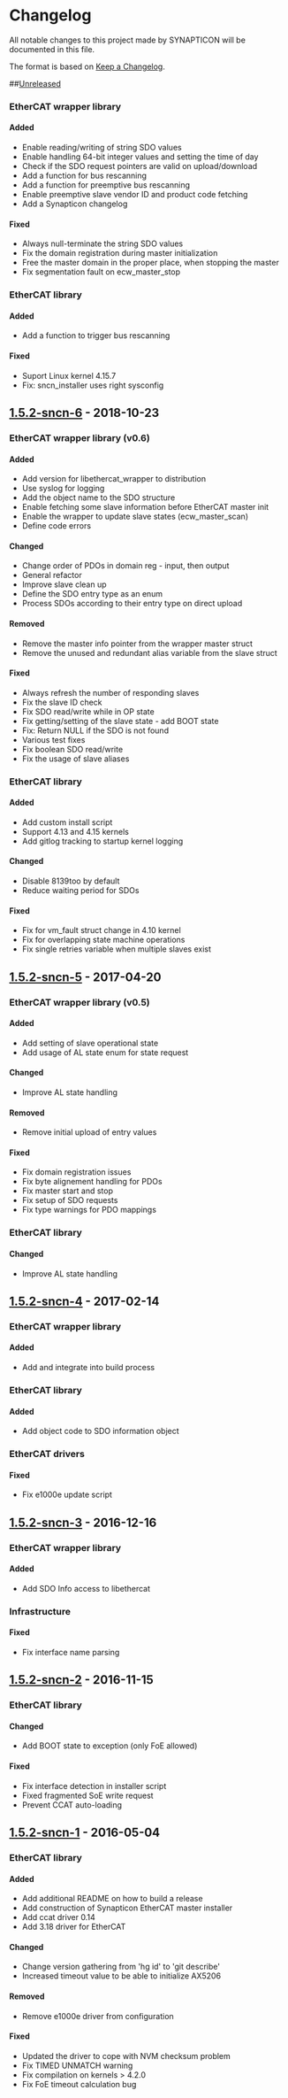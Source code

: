 # Changelog
All notable changes to this project made by SYNAPTICON will be documented in this file.

The format is based on [Keep a Changelog](http://keepachangelog.com/en/1.0.0/).

##[Unreleased]
### EtherCAT wrapper library
#### Added
- Enable reading/writing of string SDO values
- Enable handling 64-bit integer values and setting the time of day
- Check if the SDO request pointers are valid on upload/download
- Add a function for bus rescanning
- Add a function for preemptive bus rescanning
- Enable preemptive slave vendor ID and product code fetching
- Add a Synapticon changelog

#### Fixed
- Always null-terminate the string SDO values
- Fix the domain registration during master initialization
- Free the master domain in the proper place, when stopping the master
- Fix segmentation fault on ecw_master_stop

### EtherCAT library
#### Added
- Add a function to trigger bus rescanning

#### Fixed
- Suport Linux kernel 4.15.7
- Fix: sncn_installer uses right sysconfig

## [1.5.2-sncn-6] - 2018-10-23
### EtherCAT wrapper library (v0.6)
#### Added
- Add version for libethercat_wrapper to distribution
- Use syslog for logging
- Add the object name to the SDO structure
- Enable fetching some slave information before EtherCAT master init
- Enable the wrapper to update slave states (ecw_master_scan)
- Define code errors

#### Changed
- Change order of PDOs in domain reg - input, then output
- General refactor
- Improve slave clean up
- Define the SDO entry type as an enum
- Process SDOs according to their entry type on direct upload

#### Removed
- Remove the master info pointer from the wrapper master struct
- Remove the unused and redundant alias variable from the slave struct

#### Fixed
- Always refresh the number of responding slaves
- Fix the slave ID check
- Fix SDO read/write while in OP state
- Fix getting/setting of the slave state - add BOOT state
- Fix: Return NULL if the SDO is not found
- Various test fixes
- Fix boolean SDO read/write
- Fix the usage of slave aliases

### EtherCAT library
#### Added
- Add custom install script
- Support 4.13 and 4.15 kernels
- Add gitlog tracking to startup kernel logging

#### Changed
- Disable 8139too by default
- Reduce waiting period for SDOs

#### Fixed
- Fix for vm_fault struct change in 4.10 kernel
- Fix for overlapping state machine operations
- Fix single retries variable when multiple slaves exist

## [1.5.2-sncn-5] - 2017-04-20
### EtherCAT wrapper library (v0.5)
#### Added
- Add setting of slave operational state
- Add usage of AL state enum for state request

#### Changed
- Improve AL state handling

#### Removed
- Remove initial upload of entry values

#### Fixed
- Fix domain registration issues
- Fix byte alignement handling for PDOs
- Fix master start and stop
- Fix setup of SDO requests
- Fix type warnings for PDO mappings

### EtherCAT library
#### Changed
- Improve AL state handling

## [1.5.2-sncn-4] - 2017-02-14
### EtherCAT wrapper library
#### Added
- Add and integrate into build process

### EtherCAT library
#### Added
- Add object code to SDO information object

### EtherCAT drivers
#### Fixed
- Fix e1000e update script

## [1.5.2-sncn-3] - 2016-12-16
### EtherCAT wrapper library
#### Added
- Add SDO Info access to libethercat

### Infrastructure
#### Fixed
- Fix interface name parsing

## [1.5.2-sncn-2] - 2016-11-15
### EtherCAT library
#### Changed
- Add BOOT state to exception (only FoE allowed)

#### Fixed
- Fix interface detection in installer script
- Fixed fragmented SoE write request
- Prevent CCAT auto-loading

## [1.5.2-sncn-1] - 2016-05-04
### EtherCAT library
#### Added
- Add additional README on how to build a release
- Add construction of Synapticon EtherCAT master installer
- Add ccat driver 0.14
- Add 3.18 driver for EtherCAT

#### Changed
- Change version gathering from 'hg id' to 'git describe'
- Increased timeout value to be able to initialize AX5206

#### Removed
- Remove e1000e driver from configuration

#### Fixed
- Updated the driver to cope with NVM checksum problem
- Fix TIMED UNMATCH warning
- Fix compilation on kernels > 4.2.0
- Fix FoE timeout calculation bug

[Unreleased]: https://github.com/synapticon/Etherlab_EtherCAT_Master/compare/v1.5.2-sncn-6...HEAD
[1.5.2-sncn-6]: https://github.com/synapticon/Etherlab_EtherCAT_Master/compare/v1.5.2-sncn-5...v1.5.2-sncn-6
[1.5.2-sncn-5]: https://github.com/synapticon/Etherlab_EtherCAT_Master/compare/v1.5.2-sncn-4...v1.5.2-sncn-5
[1.5.2-sncn-4]: https://github.com/synapticon/Etherlab_EtherCAT_Master/compare/v1.5.2-sncn-3...v1.5.2-sncn-4
[1.5.2-sncn-3]: https://github.com/synapticon/Etherlab_EtherCAT_Master/compare/v1.5.2-sncn-2...v1.5.2-sncn-3
[1.5.2-sncn-2]: https://github.com/synapticon/Etherlab_EtherCAT_Master/compare/v1.5.2-sncn-1...v1.5.2-sncn-2
[1.5.2-sncn-1]: https://github.com/synapticon/Etherlab_EtherCAT_Master/compare/796d3f112f485ad20b5ed67a8f0ef02111227ef3...v1.5.2-sncn-1
